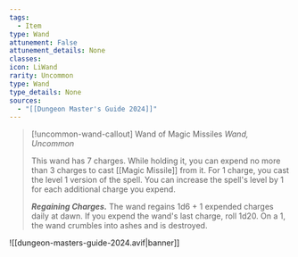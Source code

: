 ```yaml
---
tags:
  - Item
type: Wand
attunement: False
attunement_details: None
classes:
icon: LiWand
rarity: Uncommon
type: Wand
type_details: None
sources: 
  - "[[Dungeon Master's Guide 2024]]"
---
```

>[!uncommon-wand-callout] Wand of Magic Missiles
>_Wand, Uncommon_
>
>This wand has 7 charges. While holding it, you can expend no more than 3 charges to cast [[Magic Missile]] from it. For 1 charge, you cast the level 1 version of the spell. You can increase the spell's level by 1 for each additional charge you expend.
>
>**_Regaining Charges._** The wand regains 1d6 + 1 expended charges daily at dawn. If you expend the wand's last charge, roll 1d20. On a 1, the wand crumbles into ashes and is destroyed.
>


![[dungeon-masters-guide-2024.avif|banner]]
